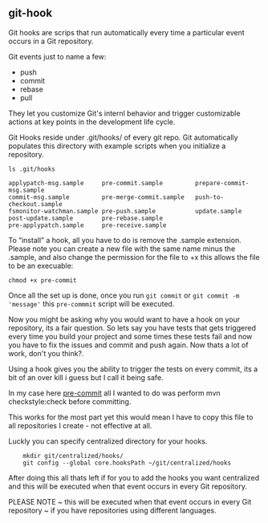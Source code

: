 ## git-hook

Git hooks are scrips that run automatically every time a particular event occurs in a Git repository.

Git events just to name a few:
- push
- commit 
- rebase
- pull 

They let you customize Git's internl behavior and trigger customizable actions at key points 
in the development life cycle.

Git Hooks reside under .git/hooks/ of every git repo. Git automatically populates this directory
with example scripts when you initialize a repository.

```
ls .git/hooks

```
``` 
applypatch-msg.sample     pre-commit.sample         prepare-commit-msg.sample
commit-msg.sample         pre-merge-commit.sample   push-to-checkout.sample
fsmonitor-watchman.sample pre-push.sample           update.sample
post-update.sample        pre-rebase.sample
pre-applypatch.sample     pre-receive.sample
```

To “install” a hook, all you have to do is remove the .sample extension. Please note you can create
a new file with the same name minus the .sample, and also change the permission for the file to +x
this allows the file to be an execuable:

```
chmod +x pre-commit

```

Once all the set up is done, once you run `git commit` or `git commit -m 'message'` this `pre-commmit` script will be executed.

Now you might be asking why you would want to have a hook on your repository, its a fair question. So lets say you have tests that gets triggered every time you build your project and some times these tests fail and now you have to fix the issues and commit and push again. Now thats a lot of work, don't you think?.

Using a hook gives you the ability to trigger the tests on every commit, its a bit of an over kill i guess but I call it being safe.

In my case here [pre-commit](https://github.com/naomii96/git-hook/blob/main/pre-commit.sample) all I wanted to do was perform mvn checkstyle:check before committing.

This works for the most part yet this would mean I have to copy this file to all repositories I create - not effective at all.

Luckly you can specify centralized directory for your hooks.

```
    mkdir git/centralized/hooks/
    git config --global core.hooksPath ~/git/centralized/hooks

```

After doing this all thats left if for you to add the hooks you want centralized and this will be executed when that event occurs in every Git repository.

PLEASE NOTE ~ this will be executed when that event occurs in every Git repository ~ if you have repositories using different languages.
